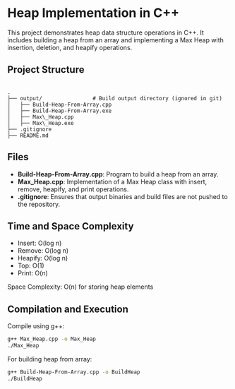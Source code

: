 # Heap Implementation in C++

This project demonstrates heap data structure operations in C++. It includes building a heap from an array and implementing a Max Heap with insertion, deletion, and heapify operations.

## Project Structure

```

.
├── output/                # Build output directory (ignored in git)
│   ├── Build-Heap-From-Array.cpp
│   ├── Build-Heap-From-Array.exe
│   ├── Max\_Heap.cpp
│   ├── Max\_Heap.exe
├── .gitignore
├── README.md

````

## Files

- **Build-Heap-From-Array.cpp**: Program to build a heap from an array.
- **Max_Heap.cpp**: Implementation of a Max Heap class with insert, remove, heapify, and print operations.
- **.gitignore**: Ensures that output binaries and build files are not pushed to the repository.

## Time and Space Complexity

- Insert: O(log n)
- Remove: O(log n)
- Heapify: O(log n)
- Top: O(1)
- Print: O(n)

Space Complexity: O(n) for storing heap elements

## Compilation and Execution

Compile using g++:

```bash
g++ Max_Heap.cpp -o Max_Heap
./Max_Heap
````

For building heap from array:

```bash
g++ Build-Heap-From-Array.cpp -o BuildHeap
./BuildHeap
```

